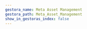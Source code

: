 ```yaml
---
gestora_name: Meta Asset Management
gestora_path: Meta_Asset_Management
show_in_gestoras_index: false
---
```

